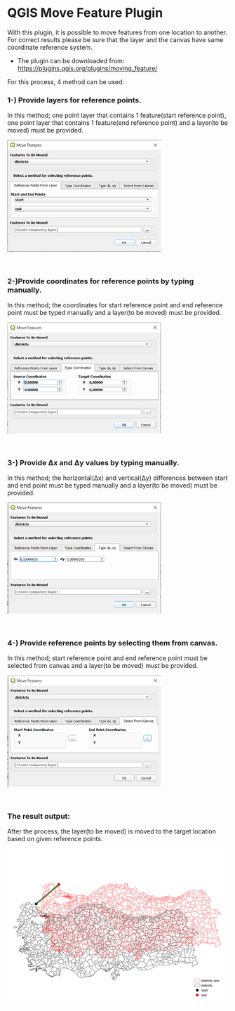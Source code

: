 # QGIS Move Feature Plugin

With this plugin, it is possible to move features from one location to another. For correct results please be sure that the layer and the canvas have same coordinate reference system.


* The plugin can be downloaded from: <a href="https://plugins.qgis.org/plugins/moving_feature/" target="_blank">https://plugins.qgis.org/plugins/moving_feature/</a>


For this process, 4 method can be used:<br/>

### 1-) Provide layers for reference points.
In this method; one point layer that contains 1 feature(start reference point), one point layer that contains 1 feature(end reference point) and a layer(to be moved) must be provided.<br/>

<p align="left">
  <img width="350" src="../images/Reference Points From Layer.PNG">
</p>
<br/>

### 2-)Provide coordinates for reference points by typing manually.
In this method; the coordinates for start reference point and end reference point must be typed manually and a layer(to be moved) must be provided.<br/>

<p align="left">
  <img width="350" src="../images/Type Coordinates.PNG">
</p>
<br/>

### 3-) Provide Δx and Δy values by typing manually.
In this method; the horizontal(Δx) and vertical(Δy) differences between start and end point must be typed manually and a layer(to be moved) must be provided.<br/>

<p align="left">
  <img width="350" src="../images/Type dx and dy.PNG">
</p>
<br/>

### 4-) Provide reference points by selecting them from canvas.
In this method; start reference point and end reference point must be selected from canvas and a layer(to be moved) must be provided.<br/>

<p align="left">
  <img width="350" src="../images/Select Reference Points From Canvas.PNG">
</p>
<br/>

### The result output:
After the process, the layer(to be moved) is moved to the target location based on given reference points.<br/>

<p align="left">
  <img width="600" src="../images/Result.PNG">
</p>
<br/>
